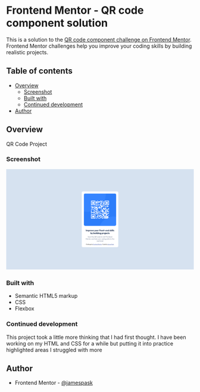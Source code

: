 # Frontend Mentor - QR code component solution

This is a solution to the [QR code component challenge on Frontend Mentor](https://www.frontendmentor.io/challenges/qr-code-component-iux_sIO_H). Frontend Mentor challenges help you improve your coding skills by building realistic projects.

## Table of contents

- [Overview](#overview)
  - [Screenshot](#screenshot)
  - [Built with](#built-with)
  - [Continued development](#continued-development)
- [Author](#author)

## Overview

QR Code Project

### Screenshot

![](./images/screenshot.png)

### Built with

- Semantic HTML5 markup
- CSS
- Flexbox

### Continued development

This project took a little more thinking that I had first thought. I have been working on my HTML and CSS for a while but putting it into practice highlighted areas I struggled with more

## Author

- Frontend Mentor - [@jamespask](https://www.frontendmentor.io/profile/jamespask)
